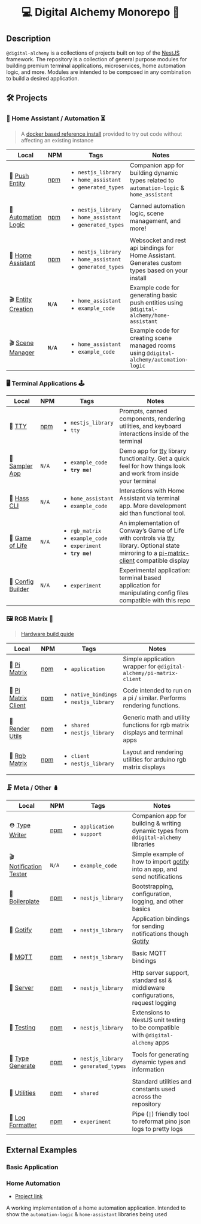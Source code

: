 
<h1 align="center">💻 Digital Alchemy Monorepo 🔮</h1>

## Description

`@digital-alchemy` is a collections of projects built on top of the [NestJS](https://nestjs.com/) framework. The repository is a collection of general purpose modules for building premium terminal applications, microservices, home automation logic, and more.
Modules are intended to be composed in any combination to build a desired application.

## 🛠️ Projects

### 🏡 Home Assistant / Automation ⏳

> A [docker based reference install](./docker/homeassistant/) provided to try out code without affecting an existing instance

| Local | NPM | Tags | Notes |
| --- | --- | --- | --- |
| 📂 [Push Entity](libs/push-entity) | [npm](https://www.npmjs.com/package/@digital-alchemy/push-entity) | <ul><li>`nestjs_library`</li><li>`home_assistant`</li><li>`generated_types`</li></ul> | Companion app for building dynamic types related to `automation-logic` & `home_assistant` |
| 📂 [Automation Logic](libs/automation-logic) | [npm](https://www.npmjs.com/package/@digital-alchemy/automation-logic) | <ul><li>`nestjs_library`</li><li>`home_assistant`</li><li>`generated_types`</li></ul> | Canned automation logic, scene management, and more! |
| 📂 [Home Assistant](libs/home-assistant) | [npm](https://www.npmjs.com/package/@digital-alchemy/home-assistant)  | <ul><li>`nestjs_library`</li><li>`home_assistant`</li><li>`generated_types`</li></ul> | Websocket and rest api bindings for Home Assistant. Generates custom types based on your install |
| 🎬 [Entity Creation](apps/entity-creation) | **`N/A`** | <ul><li>`home_assistant`</li><li>`example_code`</li></ul> | Example code for generating basic push entities using `@digital-alchemy/home-assistant` |
| 🎬 [Scene Manager](apps/scene-manager) | **`N/A`** | <ul><li>`home_assistant`</li><li>`example_code`</li></ul> | Example code for creating scene managed rooms using `@digital-alchemy/automation-logic` |

### 🖥️ Terminal Applications 🕹️

| Local | NPM | Tags | Notes |
| ---  | --- | --- | --- |
| 📂 [TTY](libs/tty) | [npm](https://www.npmjs.com/package/@digital-alchemy/tty) | <ul><li>`nestjs_library`</li><li>`tty`</li></ul> | Prompts, canned components, rendering utilities, and keyboard interactions inside of the terminal |
| 👀 [Sampler App](apps/sampler-app) | `N/A` | <ul><li>`example_code`</li><li>**`try me!`**</li></ul> | Demo app for [tty](libs/tty) library functionality. Get a quick feel for how things look and work from inside your terminal |
| 🔬 [Hass CLI](apps/hass-cli) | `N/A` | <ul><li>`home_assistant`</li><li>`example_code`</li></ul> | Interactions with Home Assistant via terminal app. More development aid than functional tool. |
| 👀 [Game of Life](apps/game-of-life) | `N/A` | <ul><li>`rgb_matrix`</li><li>`example_code`</li><li>`experiment`</li><li>**`try me!`**</li></ul> | An implementation of Conway’s Game of Life with controls via [tty](libs/tty) library. Optional state mirroring to a [pi-matrix-client](libs/pi-matrix-client) compatible display |
| 🔬 [Config Builder](apps/config-builder) | `N/A` | <ul><li>`experiment`</li></ul> | Experimental application: terminal based application for manipulating config files compatible with this repo |

### 🖼️ RGB Matrix 🚦

> [Hardware build guide](./apps/pi-matrix/build.md)

| Local | NPM | Tags | Notes |
| --- | --- | --- | --- |
| 👀 [Pi Matrix](apps/pi-matrix) | [npm](https://www.npmjs.com/package/@digital-alchemy/pi-matrix) | <ul><li>`application`</li></ul>  | Simple application wrapper for `@digital-alchemy/pi-matrix-client` |
| 📂 [Pi Matrix Client](libs/pi-matrix-client) | [npm](https://www.npmjs.com/package/@digital-alchemy/pi-matrix-client) | <ul><li>`native_bindings`</li><li>`nestjs_library`</li></ul> | Code intended to run on a pi / similar. Performs rendering functions. |
| 📂 [Render Utils](libs/render-utils) | [npm](https://www.npmjs.com/package/@digital-alchemy/render-utils) | <ul><li>`shared`</li><li>`nestjs_library`</li></ul> | Generic math and utility functions for rgb matrix displays and terminal apps |
| 📂 [Rgb Matrix](libs/rgb-matrix) | [npm](https://www.npmjs.com/package/@digital-alchemy/rgb-matrix) | <ul><li>`client`</li><li>`nestjs_library`</li></ul> | Layout and rendering utilities for arduino rgb matrix displays |

### 🗜️ Meta / Other 🪆

| Local | NPM | Tags | Notes |
| --- | --- | --- | --- |
| ⛑️ [Type Writer](apps/type-writer) | [npm](https://www.npmjs.com/package/@digital-alchemy/type-writer) | <ul><li>`application`</li><li>`support`</li></ul> | Companion app for building & writing dynamic types from `@digital-alchemy` libraries |
| 🎬 [Notification Tester](apps/notification-tester) | `N/A` | <ul><li>`example_code`</li></ul> | Simple example of how to import [gotify](libs/gotify) into an app, and send notifications |
| 📂 [Boilerplate](libs/boilerplate) | [npm](https://www.npmjs.com/package/@digital-alchemy/boilerplate) | <ul><li>`nestjs_library`</li></ul> | Bootstrapping, configuration, logging, and other basics |
| 📂 [Gotify](libs/gotify) | [npm](https://www.npmjs.com/package/@digital-alchemy/gotify) | <ul><li>`nestjs_library`</li></ul> | Application bindings for sending notifications though [Gotify](https://gotify.net/) |
| 📂 [MQTT](libs/mqtt) | [npm](https://www.npmjs.com/package/@digital-alchemy/mqtt) | <ul><li>`nestjs_library`</li></ul> | Basic MQTT bindings |
| 📂 [Server](libs/server) | [npm](https://www.npmjs.com/package/@digital-alchemy/server) | <ul><li>`nestjs_library`</li></ul> | Http server support, standard ssl & middleware configurations, request logging |
| 📂 [Testing](libs/testing) | [npm](https://www.npmjs.com/package/@digital-alchemy/testing) | <ul><li>`nestjs_library`</li></ul> | Extensions to NestJS unit testing to be compatible with `@digital-alchemy` apps |
| 📂 [Type Generate](libs/type-generate) | [npm](https://www.npmjs.com/package/@digital-alchemy/type-generate) | <ul><li>`nestjs_library`</li><li>`generated_types`</li></ul> | Tools for generating dynamic types and information |
| 📂 [Utilities](libs/utilities) | [npm](https://www.npmjs.com/package/@digital-alchemy/utilities) | <ul><li>`shared`</li></ul> | Standard utilities and constants used across the repository |
| 🔬 [Log Formatter](apps/log-formatter) | [npm](https://www.npmjs.com/package/@digital-alchemy/log-formatter) | <ul><li>`experiment`</li></ul> | Pipe (`\|`) friendly tool to reformat pino json logs to pretty logs |

## External Examples

### Basic Application

### Home Automation

- [Project link](https://github.com/zoe-codez/home-automation)

A working implementation of a home automation application.
Intended to show the `automation-logic` & `home-assistant` libraries being used
